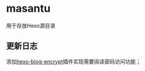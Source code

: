 # masantu
用于存放Hexo源目录
## 更新日志
添加[hexo-blog-encrypt](https://github.com/MikeCoder/hexo-blog-encrypt)插件实现需要阅读密码访问功能；
